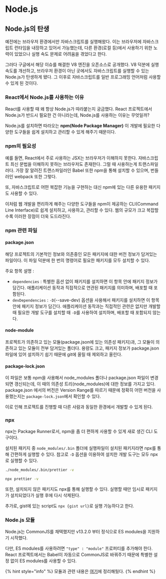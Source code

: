 # Node.js

## Node.js의 탄생

예전에는 브라우저 환경에서만 자바스크립트를 실행해왔다. 이는 브라우저에 자바스크립트 런타임을 내장하고 있어서 가능했는데, 다른 환경(로컬 등)에서 사용하기 위한 노력이 있었으나 실행 속도 문제로 어려움을 겪었다고 한다.

그러다 구글에서 해당 이슈를 해결한 V8 엔진을 오픈소스로 공개했다. V8 덕분에 실행 속도를 개선하고, 브라우저 환경이 아닌 곳에서도 자바스크립트를 실행할 수 있는 Node.js가 탄생하게 됐다. 그 이후로 자바스크립트를 일반 프로그래밍 언어처럼 사용할 수 있게 된 것이다.

### React에서 Node.js를 사용하는 이유

React를 사용할 때 왜 항상 Node.js가 따라붙는지 궁금했다. React 프로젝트에서 Node.js가 반드시 필요한 건 아니라는데, Node.js를 사용하는 이유는 무엇일까?

Node.js를 설치하면 따라오는 **npm(Node Package Manager)** 이 개발에 필요한 다양한 도구들을 쉽게 설치하고 관리할 수 있게 해주기 때문이다.

### npm의 필요성

예를 들면, React에서 주로 사용하는 JSX는 브라우저가 이해하지 못한다. 자바스크립트 최신 문법을 이해하지 못하는 브라우저도 존재한다. 그럴 때 사용하는게 트랜스파일러다. 가장 잘 알려진 트랜스파일러인 Babel 또한 npm을 통해 설치할 수 있으며, 번들러인 webpack 또한 그렇다.

또, 자바스크립트로 어떤 복잡한 기능을 구현하는 대신 npm에 있는 다른 유용한 패키지도 사용할 수 있다.

이처럼 웹 개발을 편리하게 해주는 다양한 도구들을 npm이 제공하는 CLI(Command Line Interface)로 쉽게 설치하고, 사용하고, 관리할 수 있다. 웹의 규모가 크고 복잡할수록 이러한 장점이 더욱 도드라진다.

### npm 관련 파일

#### package.json

해당 프로젝트의 기본적인 정보와 의존중인 모든 패키지에 대한 버전 정보가 담겨있는 파일이다. 이 파일 덕분에 한 번의 명령어로 필요한 패키지를 모두 설치할 수 있다.

주요 항목 설명 :

- `dependencies` : 특별한 옵션 없이 패키지를 설치하면 이 항목 안에 패키지 정보가 담긴다. 애플리케이션 동작과 직접적으로 연관된 패키지를 의미하며, 배포할 때 포함된다.
- `devDependencies` : `-D`(--save-dev) 옵션을 사용해서 패키지를 설치하면 이 항목 안에 패키지 정보가 담긴다. 애플리케이션 동작과는 직접적인 관련은 없지만 개발할 때 필요한 개발 도구를 설치할 때 `-D`를 사용하여 설치하며, 배포할 때 포함되지 않는다.

#### node-module

프로젝트가 의존하고 있는 모듈(package.json에 있는 의존성 패키지)과, 그 모듈이 의존하고 있는 모듈이 전부 담겨있는 폴더다.
용량도 크고, 패키지 정보가 package.json 파일에 있어 설치하기 쉽기 때문에 git에 올릴 때 제외하고 올린다.

#### package-lock.json

이 파일은 보통 npm을 사용해서 node_modules 폴더나 package.json 파일이 변경되면 갱신되는데, 이 때의 의존성 트리(node_modules)에 대한 정보를 가지고 있다. package.json 에서의 버전은 Version Range를 따르기 때문에 정확히 어떤 버전을 사용했는지는 `package-lock.json`에서 확인할 수 있다.

이로 인해 프로젝트를 진행할 때 다른 사람과 동일한 환경에서 개발할 수 있게 된다.

### npx

npx는 Package Runner로서, npm을 좀 더 편하게 사용할 수 있게 새로 생긴 CLI 도구이다.

설치된 패키지 중 `node_modules/.bin` 폴더에 실행파일이 설치된 패키지라면 npx를 통해 간편하게 실행할 수 있다. 참고로 `-D` 옵션을 이용하여 설치한 개발 도구는 모두 npx로 실행할 수 있다.

```bash
./node_modules/.bin/prettier -v

npx prettier -v
```

또한, 설치되지 않은 패키지도 npx를 통해 실행할 수 있다. 실행할 때만 임시로 패키지가 설치되었다가 실행 후에 다시 삭제된다.

추가로, gist에 있는 script도 `npx {gist url}`로 실행 가능하다고 한다.

### Node.js 모듈

Node.js는 CommonJS를 채택했지만 v13.2.0 부터 정식으로 ES modules을 지원하기 시작했다.

다만, ES modules를 사용하려면 `"type" : "module"` 프로퍼티를 추가해야 한다. React 프로젝트에서는 Babel이 자동으로 CommonJS로 바꿔주기 때문에 특별한 설정 없이 ES modules를 사용할 수 있다.

{% hint style="info" %}
모듈과 관련 내용은 [여기](./module.md)에 정리해뒀다.
{% endhint %}
